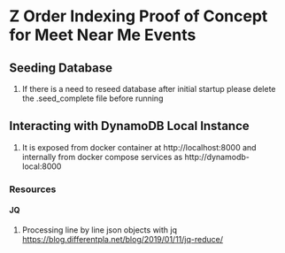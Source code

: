 # Z Order Indexing Proof of Concept for Meet Near Me Events

## Seeding Database

1. If there is a need to reseed database after initial startup please delete the .seed_complete file before running 


## Interacting with DynamoDB Local Instance 
1. It is exposed from docker container at http://localhost:8000 and internally from docker compose services
as http://dynamodb-local:8000

### Resources 

#### JQ 

1. Processing line by line json objects with jq
    https://blog.differentpla.net/blog/2019/01/11/jq-reduce/
